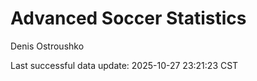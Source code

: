 # Advanced Soccer Statistics
Denis Ostroushko

<!-- gfm -->

Last successful data update: 2025-10-27 23:21:23 CST
